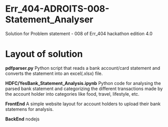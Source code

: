 # Err_404-ADROITS-008-Statement_Analyser
 Solution for Problem statement - 008 of Err_404 hackathon edition 4.0 
 
 # Layout of solution
 **pdfparser.py**
 Python script that reads a bank account/card statement and converts the statement into an excel(.xlsx) file.
 
 **HDFC/YesBank_Statement_Analysis.ipynb**
 Python code for analysing the parsed bank statement and categorizing the different transactions made by the account holder into categories like food, travel, lifestyle, etc. 
 
 **FrontEnd**
 A simple website layout for account holders to upload their bank statemens for analysis.
 
 **BackEnd** 
 nodejs
